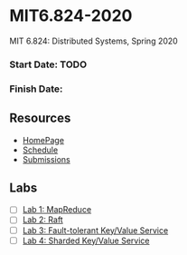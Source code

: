 # MIT6.824-2020
MIT 6.824: Distributed Systems, Spring 2020

### Start Date:  TODO

### Finish Date:  

## Resources
- [HomePage](http://nil.csail.mit.edu/6.824/2020/)
- [Schedule](http://nil.csail.mit.edu/6.824/2020/schedule.html)
- [Submissions](https://6824.scripts.mit.edu/2020/handin.py/)

## Labs
- [ ] [Lab 1: MapReduce](http://nil.csail.mit.edu/6.824/2020/labs/lab-mr.html)
- [ ] [Lab 2: Raft](http://nil.csail.mit.edu/6.824/2020/labs/lab-raft.html)
- [ ] [Lab 3: Fault-tolerant Key/Value Service](http://nil.csail.mit.edu/6.824/2020/labs/lab-kvraft.html)
- [ ] [Lab 4: Sharded Key/Value Service](http://nil.csail.mit.edu/6.824/2020/labs/lab-shard.html)
